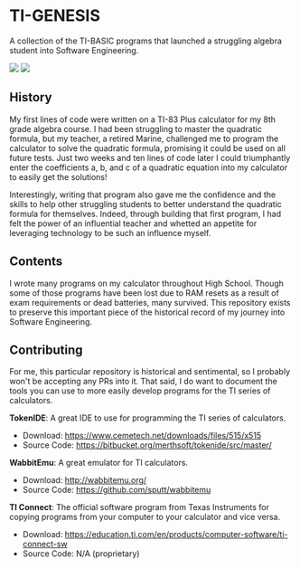 # TI-GENESIS
A collection of the TI-BASIC programs that launched a struggling
algebra student into Software Engineering.

<!-- BADGES -->
[![](https://badgen.net/badge/icon/Sponsor/pink?icon=github&label)](https://github.com/sponsors/thehale)
[![](https://badgen.net/badge/icon/Follow%20@jhaledev/1DA1F2?icon=twitter&label)](https://twitter.com/intent/user?screen_name=jhaledev)


## History
My first lines of code were written on a TI-83 Plus calculator for my
8th grade algebra course. I had been struggling to master the quadratic
formula, but my teacher, a retired Marine, challenged me to program the
calculator to solve the quadratic formula, promising it could be used
on all future tests. Just two weeks and ten lines of code later I could
triumphantly enter the coefficients a, b, and c of a quadratic equation
into my calculator to easily get the solutions!

Interestingly, writing that program also gave me the confidence and the
skills to help other struggling students to better understand the
quadratic formula for themselves. Indeed, through building that first
program, I had felt the power of an influential teacher and whetted an
appetite for leveraging technology to be such an influence myself.


## Contents
I wrote many programs on my calculator throughout High School. Though
some of those programs have been lost due to RAM resets as a result of
exam requirements or dead batteries, many survived. This repository
exists to preserve this important piece of the historical record of my
journey into Software Engineering.


## Contributing
For me, this particular repository is historical and sentimental, so I
probably won't be accepting any PRs into it. That said, I do want to
document the tools you can use to more easily develop programs for the
TI series of calculators.

**TokenIDE**: A great IDE to use for programming the TI series of
calculators.
- Download: https://www.cemetech.net/downloads/files/515/x515
- Source Code: https://bitbucket.org/merthsoft/tokenide/src/master/

<!-- Make sure to mention the TokenIDE.ini file that has to be modified so that you can export code to Wabbit for testing -->

**WabbitEmu**: A great emulator for TI calculators.
- Download: http://wabbitemu.org/
- Source Code: https://github.com/sputt/wabbitemu

**TI Connect**: The official software program from Texas Instruments
for copying programs from your computer to your calculator and vice
versa.
- Download: https://education.ti.com/en/products/computer-software/ti-connect-sw
- Source Code: N/A (proprietary)
